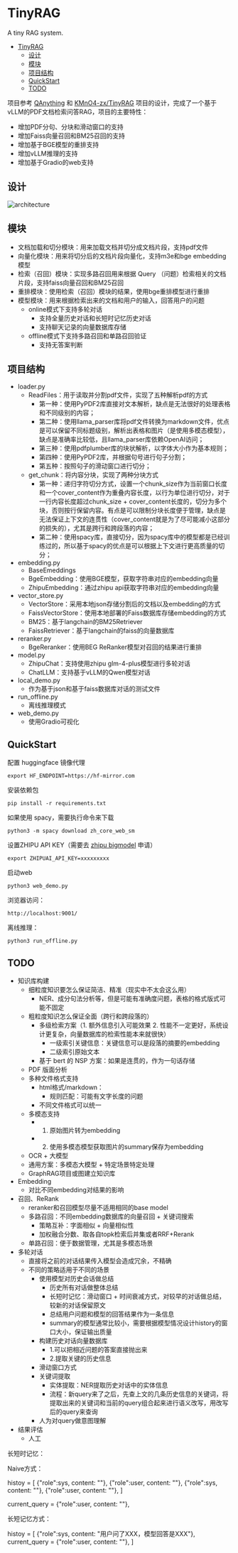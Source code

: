 # TinyRAG

A tiny RAG system.

- [TinyRAG](#tinyrag)
  - [设计](#设计)
  - [模块](#模块)
  - [项目结构](#项目结构)
  - [QuickStart](#quickstart)
  - [TODO](#todo)


项目参考 [QAnything](https://github.com/netease-youdao/qanything) 和 [KMnO4-zx/TinyRAG](https://github.com/KMnO4-zx/TinyRAG) 项目的设计，完成了一个基于vLLM的PDF文档检索问答RAG，项目的主要特性：

- 增加PDF分句、分块和滑动窗口的支持
- 增加Faiss向量召回和BM25召回的支持
- 增加基于BGE模型的重排支持
- 增加vLLM推理的支持
- 增加基于Gradio的web支持

## 设计

![architecture](./images/architecture.png)

## 模块

- 文档加载和切分模块：用来加载文档并切分成文档片段，支持pdf文件
- 向量化模块：用来将切分后的文档片段向量化，支持m3e和bge embedding模型
- 检索（召回）模块：实现多路召回用来根据 Query （问题）检索相关的文档片段，支持faiss向量召回和BM25召回
- 重排模块：使用检索（召回）模块的结果，使用bge重排模型进行重排
- 模型模块：用来根据检索出来的文档和用户的输入，回答用户的问题
  - online模式下支持多轮对话
    - 支持全量历史对话和长短时记忆历史对话
    - 支持聊天记录的向量数据库存储
  - offline模式下支持多路召回和单路召回验证
    - 支持无答案判断

## 项目结构

- loader.py
  - ReadFiles：用于读取并分割pdf文件，实现了五种解析pdf的方式
    - 第一种：使用PyPDF2库直接对文本解析，缺点是无法很好的处理表格和不同级别的内容；
    - 第二种：使用llama_parser库将pdf文件转换为markdown文件，优点是可以保留不同标题级别，解析出表格和图片（是使用多模态模型），缺点是准确率比较低，且llama_parser库依赖OpenAI访问；
    - 第三种：使用pdfplumber库的块状解析，以字体大小作为基本规则；
    - 第四种：使用PyPDF2库，并根据句号进行句子分割；
    - 第五种：按照句子的滑动窗口进行切分；
  - get_chunk：将内容分块，实现了两种分块方式
    - 第一种：递归字符切分方式，设置一个chunk_size作为当前窗口长度和一个cover_content作为重叠内容长度，以行为单位进行切分，对于一行内容长度超过chunk_size + cover_content长度的，切分为多个块，否则按行保留内容。有点是可以限制分块长度便于管理，缺点是无法保证上下文的连贯性（cover_content就是为了尽可能减小这部分的损失的），尤其是跨行和跨段落的内容；
    - 第二种：使用spacy库，直接切分，因为spacy库中的模型都是已经训练过的，所以基于spacy的优点是可以根据上下文进行更高质量的切分；
- embedding.py
  - BaseEmeddings
  - BgeEmbedding：使用BGE模型，获取字符串对应的embedding向量
  - ZhipuEmbedding：通过zhipu api获取字符串对应的embedding向量
- vector_store.py
  - VectorStore：采用本地json存储分割后的文档以及embedding的方式
  - FaissVectorStore：使用本地部署的Faiss数据库存储embedding的方式
  - BM25：基于langchain的BM25Retriever
  - FaissRetriever：基于langchain的faiss的向量数据库
- reranker.py
  - BgeReranker：使用BEG ReRanker模型对召回的结果进行重排
- model.py
  - ZhipuChat：支持使用zhipu glm-4-plus模型进行多轮对话
  - ChatLLM：支持基于vLLM的Qwen模型对话
- local_demo.py
  - 作为基于json和基于faiss数据库对话的测试文件
- run_offline.py
  - 离线推理模式
- web_demo.py
  - 使用Gradio可视化

## QuickStart

配置 huggingface 镜像代理

```shell
export HF_ENDPOINT=https://hf-mirror.com
```

安装依赖包

```shell
pip install -r requirements.txt
```

如果使用 spacy，需要执行命令来下载

```shell
python3 -m spacy download zh_core_web_sm
```

设置ZHIPU API KEY（需要去 [zhipu bigmodel](https://open.bigmodel.cn/usercenter/apikeys) 申请）

```shell
export ZHIPUAI_API_KEY=xxxxxxxxx
```

启动web

```shell
python3 web_demo.py
```

浏览器访问：

```shell
http://localhost:9001/
```

离线推理：

```shell
python3 run_offline.py
```

## TODO

- 知识库构建
  - 细粒度知识要怎么保证简洁、精准（现实中不太会这么用）
    - NER、成分句法分析等，但是可能有准确度问题，表格的格式版式可能不固定
  - 粗粒度知识怎么保证全面（跨行和跨段落的）
    - 多级检索方案（1. 额外信息引入可能效果 2. 性能不一定更好，系统设计更复杂，向量数据库的检索性能本来就很快）
      - 一级索引关键信息：关键信息可以是段落的摘要的embedding
      - 二级索引原始文本
    - 基于 bert 的 NSP 方案：如果是连贯的，作为一句话存储
  - PDF 版面分析
  - 多种文件格式支持
    - html格式/markdown：
      - 规则匹配：可能有文字长度的问题
    - 不同文件格式可以统一
  - 多模态支持
    - 1. 原始图片转为embedding
    - 2. 使用多模态模型获取图片的summary保存为embedding
  - OCR + 大模型
  - 通用方案：多模态大模型 + 特定场景特定处理
  - GraphRAG项目或图建立知识库
- Embedding
  - 对比不同embedding对结果的影响
- 召回、ReRank
  - reranker和召回模型尽量不适用相同的base model
  - 多路召回：不同embedding数据库的向量召回 + 关键词搜索
    - 策略互补：字面相似 + 向量相似性
    - 加权融合分数、取各自topk检索后并集或者RRF+Rerank
  - 单路召回：便于数据管理，尤其是多模态场景
- 多轮对话
  - 直接将之前的对话结果传入模型会造成冗余，不精确
  - 不同的策略适用于不同的场景
    - 使用模型对历史会话做总结
      - 历史所有对话做整体总结
      - 长短时记忆：滑动窗口 + 时间衰减方式，对较早的对话做总结，较新的对话保留原文
      - 总结用户问题和模型的回答结果作为一条信息
      - summary的模型通常比较小，需要根据模型情况设计history的窗口大小，保证输出质量
    - 构建历史对话向量数据库
      - 1.可以把相近问题的答案直接抛出来
      - 2.提取关键的历史信息
    - 滑动窗口方式
    - 关键词提取
      - 实体提取：NER提取历史对话中的实体信息
      - 流程：新query来了之后，先查上文的几条历史信息的关键词，将提取出来的关键词和当前的query组合起来进行语义改写，用改写后的query来查询
    - 人为对query做意图理解
- 结果评估
  - 人工


长短时记忆：

Naive方式：

histoy = [
  {"role":sys, content: ""},
  {"role":user, content: ""},
  {"role":sys, content: ""},
  {"role":user, content: ""},
]

current_query = {"role":user, content: ""},

长短记忆方式：

histoy = [
  {"role":sys, content: "用户问了XXX，模型回答是XXX"},
  current_query = {"role":user, content: ""},
]
